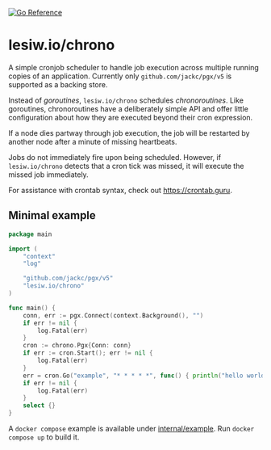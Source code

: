 [![Go
Reference](https://pkg.go.dev/badge/lesiw.io/chrono.svg)](https://pkg.go.dev/lesiw.io/chrono)

# lesiw.io/chrono

A simple cronjob scheduler to handle job execution across multiple running
copies of an application. Currently only `github.com/jackc/pgx/v5` is supported
as a backing store.

Instead of _goroutines_, `lesiw.io/chrono` schedules _chronoroutines_. Like
goroutines, chronoroutines have a deliberately simple API and offer little
configuration about how they are executed beyond their cron expression.

If a node dies partway through job execution, the job will be restarted by
another node after a minute of missing heartbeats.

Jobs do not immediately fire upon being scheduled. However, if
`lesiw.io/chrono` detects that a cron tick was missed, it will execute the
missed job immediately.

For assistance with crontab syntax, check out https://crontab.guru.

## Minimal example

```go
package main

import (
    "context"
    "log"

    "github.com/jackc/pgx/v5"
    "lesiw.io/chrono"
)

func main() {
    conn, err := pgx.Connect(context.Background(), "")
    if err != nil {
        log.Fatal(err)
    }
    cron := chrono.Pgx{Conn: conn}
    if err := cron.Start(); err != nil {
        log.Fatal(err)
    }
    err = cron.Go("example", "* * * * *", func() { println("hello world!") })
    if err != nil {
        log.Fatal(err)
    }
    select {}
}
```

A `docker compose` example is available under
[internal/example](internal/example). Run `docker compose up` to build it.